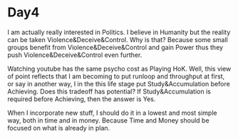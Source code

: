 # Day4

I am actually really interested in Politics. I believe in Humanity but the reality can be taken Violence&Deceive&Control. Why is that? Because some small groups benefit from Violence&Deceive&Control and gain Power thus they push Violence&Deceive&Control even further.

Watching youtube has the same psycho cost as Playing HoK. Well, this view of point reflects that I am becoming to put runloop and throughput at first, or say in another way, I in the this life stage put Study&Accumulation before Achieving. Does this tradeoff has potential? If Study&Accumulation is required before Achieving, then the answer is Yes.

When I incorporate new stuff, I should do it in a lowest and most simple way, both in time and in money. Because Time and Money should be focused on what is already in plan.

